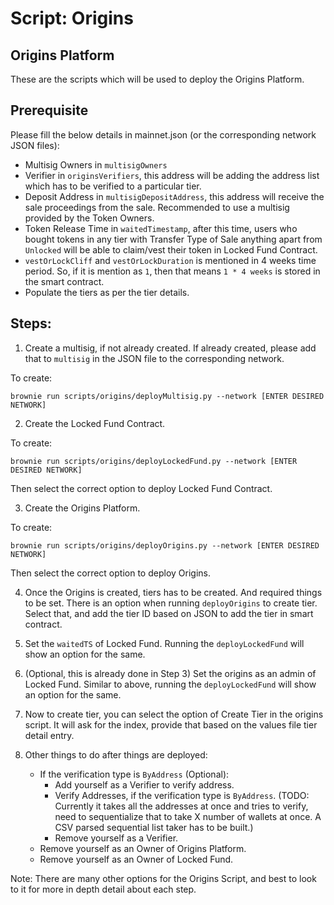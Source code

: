 # Script: Origins

## Origins Platform

These are the scripts which will be used to deploy the Origins Platform.

## Prerequisite

Please fill the below details in mainnet.json (or the corresponding network JSON files):

- Multisig Owners in `multisigOwners`
- Verifier in `originsVerifiers`, this address will be adding the address list which has to be verified to a particular tier.
- Deposit Address in `multisigDepositAddress`, this address will receive the sale proceedings from the sale. Recommended to use a multisig provided by the Token Owners.
- Token Release Time in `waitedTimestamp`, after this time, users who bought tokens in any tier with Transfer Type of Sale anything apart from `Unlocked` will be able to claim/vest their token in Locked Fund Contract.
- `vestOrLockCliff` and `vestOrLockDuration` is mentioned in 4 weeks time period. So, if it is mention as `1`, then that means `1 * 4 weeks` is stored in the smart contract.
- Populate the tiers as per the tier details.

## Steps:

1. Create a multisig, if not already created. If already created, please add that to `multisig` in the JSON file to the corresponding network.

To create:

```
brownie run scripts/origins/deployMultisig.py --network [ENTER DESIRED NETWORK]
```

2. Create the Locked Fund Contract.

To create:

```
brownie run scripts/origins/deployLockedFund.py --network [ENTER DESIRED NETWORK]
```

Then select the correct option to deploy Locked Fund Contract.

3. Create the Origins Platform.

To create:

```
brownie run scripts/origins/deployOrigins.py --network [ENTER DESIRED NETWORK]
```

Then select the correct option to deploy Origins.

4. Once the Origins is created, tiers has to be created. And required things to be set. There is an option when running `deployOrigins` to create tier. Select that, and add the tier ID based on JSON to add the tier in smart contract.

5. Set the `waitedTS` of Locked Fund. Running the `deployLockedFund` will show an option for the same.

6. (Optional, this is already done in Step 3) Set the origins as an admin of Locked Fund. Similar to above, running the `deployLockedFund` will show an option for the same.

7. Now to create tier, you can select the option of Create Tier in the origins script. It will ask for the index, provide that based on the values file tier detail entry.

8. Other things to do after things are deployed:
   - If the verification type is `ByAddress` (Optional):
     - Add yourself as a Verifier to verify address.
     - Verify Addresses, if the verification type is `ByAddress`. (TODO: Currently it takes all the addresses at once and tries to verify, need to sequentialize that to take X number of wallets at once. A CSV parsed sequential list taker has to be built.)
     - Remove yourself as a Verifier.
   - Remove yourself as an Owner of Origins Platform.
   - Remove yourself as an Owner of Locked Fund.

Note: There are many other options for the Origins Script, and best to look to it for more in depth detail about each step.

